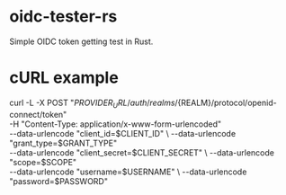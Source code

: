 # oidc-tester-rs

Simple OIDC token getting test in Rust.

# cURL example

curl -L -X POST "${PROVIDER_URL}/auth/realms/${REALM}/protocol/openid-connect/token" \
-H "Content-Type: application/x-www-form-urlencoded" \
--data-urlencode "client_id=$CLIENT_ID" \
--data-urlencode "grant_type=$GRANT_TYPE" \
--data-urlencode "client_secret=$CLIENT_SECRET" \
--data-urlencode "scope=$SCOPE" \
--data-urlencode "username=$USERNAME" \
--data-urlencode "password=$PASSWORD"